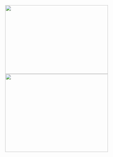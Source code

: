<img src="https://github.com/user-attachments/assets/99369399-8772-47fb-b407-651a22d83a71" width="330px;" height="220px">


<img src="https://github.com/user-attachments/assets/d43fea63-e74a-4b05-bf8d-a08b626f5394" width="330px;" height="250px">
